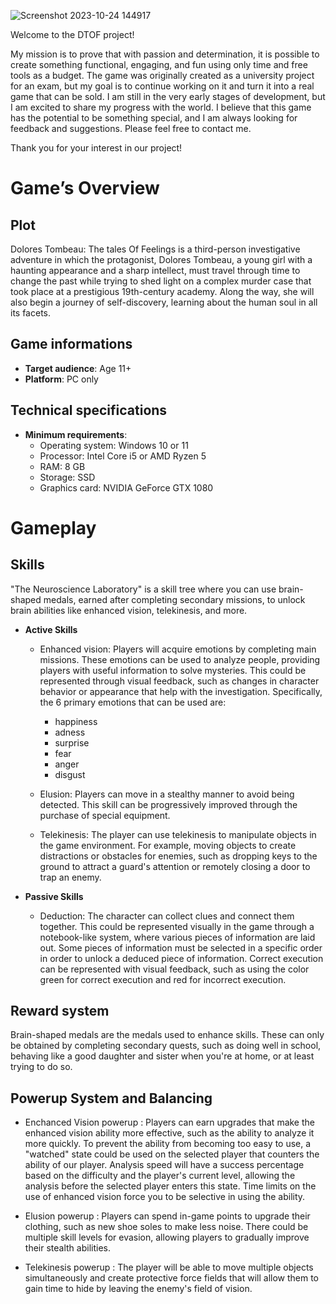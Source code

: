 ![Screenshot 2023-10-24 144917](https://github.com/HashMall0w/DTOF/assets/78042460/92422e66-d812-483e-8d59-f24c122af3f4)

Welcome to the DTOF project!

My mission is to prove that with passion and determination, it is possible to create something functional, engaging, and fun using only time and free tools as a budget.
The game was originally created as a university project for an exam, but my goal is to continue working on it and turn it into a real game that can be sold.
I am still in the very early stages of development, but I am excited to share my progress with the world.
I believe that this game has the potential to be something special, and I am always looking for feedback and suggestions. Please feel free to contact me.

Thank you for your interest in our project!

# Game’s Overview

## Plot
Dolores Tombeau: The tales Of Feelings is a third-person investigative adventure in which the protagonist, Dolores Tombeau, a young girl with a haunting appearance and a sharp intellect, must travel through time to change the past while trying to shed light on a complex murder case that took place at a prestigious 19th-century academy. Along the way, she will also begin a journey of self-discovery, learning about the human soul in all its facets.

## Game informations

* **Target audience**: Age 11+
* **Platform**: PC only

## Technical specifications

* **Minimum requirements**:
  * Operating system: Windows 10 or 11
  * Processor: Intel Core i5 or AMD Ryzen 5
  * RAM: 8 GB
  * Storage: SSD
  * Graphics card: NVIDIA GeForce GTX 1080
 
# Gameplay

## Skills

"The Neuroscience Laboratory" is a skill tree where you can use brain-shaped medals, earned after completing secondary missions, to unlock brain abilities like enhanced vision, telekinesis, and more.

* **Active Skills**
  * Enhanced vision: Players will acquire emotions by completing main missions. These emotions can be used to analyze people, providing players with useful information to solve mysteries. This could be represented through visual feedback, such as changes in character behavior or appearance that help with the investigation.
    Specifically, the 6 primary emotions that can be used are:
     * happiness
     * adness
     * surprise
     * fear
     * anger
     * disgust

  * Elusion: Players can move in a stealthy manner to avoid being detected. This skill can be progressively improved through the purchase of special equipment.
  
  * Telekinesis: The player can use telekinesis to manipulate objects in the game environment. For example, moving objects to create distractions or obstacles for enemies, such as dropping keys to the ground to attract a guard's attention or remotely closing a door to trap an enemy.

* **Passive Skills**
  * Deduction: The character can collect clues and connect them together. This could be represented visually in the game through a notebook-like system, where various pieces of information are laid out. Some pieces of information must be selected in a specific order in order to unlock a deduced piece of information. Correct execution can be represented with visual feedback, such as using the color green for correct execution and red for incorrect execution.

## Reward system
Brain-shaped medals are the medals used to enhance skills. These can only be obtained by completing secondary quests, such as doing well in school, behaving like a good daughter and sister when you're at home, or at least trying to do so.

## Powerup System and Balancing

* Enchanced Vision powerup : Players can earn upgrades that make the enhanced vision ability more effective, such as the ability to analyze it more quickly. To prevent the ability from becoming too easy to use, a "watched" state could be used on the selected player that counters the ability of our player. Analysis speed will have a success percentage based on the difficulty and the player's current level, allowing the analysis before the selected player enters this state.
Time limits on the use of enhanced vision force you to be selective in using the ability.
  
* Elusion powerup : Players can spend in-game points to upgrade their clothing, such as new shoe soles to make less noise. There could be multiple skill levels for evasion, allowing players to gradually improve their stealth abilities.

* Telekinesis powerup : The player will be able to move multiple objects simultaneously and create protective force fields that will allow them to gain time to hide by leaving the enemy's field of vision.
